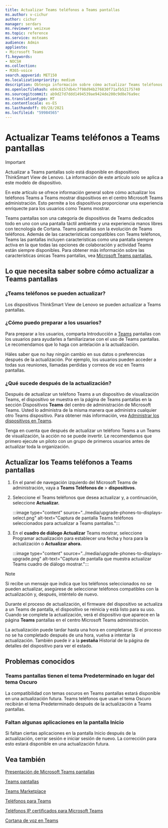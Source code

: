 ```yaml
---
title: Actualizar Teams teléfonos a Teams pantallas
ms.author: v-cichur
author: cichur
manager: serdars
ms.reviewer: weizxue
ms.topic: reference
ms.service: msteams
audience: Admin
appliesto:
- Microsoft Teams
f1.keywords:
- NOCSH
ms.collection:
- M365-voice
search.appverid: MET150
ms.localizationpriority: medium
description: Obtenga información sobre cómo actualizar Teams teléfonos a Teams pantallas en el centro Microsoft Teams administración.
ms.openlocfilehash: e84c6157db4c7f98d94b276830f71afb52175740
ms.sourcegitcommit: ab9d27d7ddd1494539ae9424de200c9d0e76a9ec
ms.translationtype: MT
ms.contentlocale: es-ES
ms.lasthandoff: 09/28/2021
ms.locfileid: "59984565"
---
```

# <a name="upgrade-teams-phones-to-teams-displays"></a>Actualizar Teams teléfonos a Teams pantallas

> [!IMPORTANT]
> Actualizar a Teams pantallas solo está disponible en dispositivos ThinkSmart View de Lenovo. La información de este artículo solo se aplica a este modelo de dispositivo.  

En este artículo se ofrece información general sobre cómo actualizar los teléfonos Teams a Teams mostrar dispositivos en el centro Microsoft Teams administración. Esto permite a los dispositivos proporcionar una experiencia enriquecte para los usuarios como Teams mostrar.

Teams pantallas son una categoría de dispositivos de Teams dedicados todo en uno con una pantalla táctil ambiente y una experiencia manos libres con tecnología de Cortana. Teams pantallas son la evolución de Teams teléfonos. Además de [](phones-for-teams.md#features-supported-by-teams-phones)las características compatibles con Teams teléfonos, Teams las pantallas incluyen características como una pantalla siempre activa en la que todas las opciones de colaboración y actividad Teams están siempre disponibles. Para obtener más información sobre las características únicas Teams pantallas, vea [Microsoft Teams pantallas.](teams-displays.md)

## <a name="what-you-need-to-know-about-upgrading-to-teams-displays"></a>Lo que necesita saber sobre cómo actualizar a Teams pantallas

### <a name="which-teams-phones-can-be-upgraded"></a>¿Teams teléfonos se pueden actualizar?

Los dispositivos ThinkSmart View de Lenovo se pueden actualizar a Teams pantallas.

### <a name="how-can-i-prepare-users"></a>¿Cómo puedo preparar a los usuarios?

Para preparar a los usuarios, comparta Introducción a [Teams](https://support.microsoft.com/office/get-started-with-teams-displays-ff299825-7f13-4528-96c2-1d3437e6d4e6) pantallas con los usuarios para ayudarles a familiarizarse con el uso de Teams pantallas. Le recomendamos que lo haga con antelación a la actualización.

Háles saber que no hay ningún cambio en sus datos o preferencias después de la actualización. Por ejemplo, los usuarios pueden acceder a todas sus reuniones, llamadas perdidas y correos de voz en Teams pantallas. 

### <a name="what-happens-after-the-upgrade"></a>¿Qué sucede después de la actualización?

Después de actualizar un teléfono Teams a un dispositivo de visualización Teams,  el dispositivo se muestra en la página de Teams pantallas en la sección Dispositivos **Teams** del centro de administración de Microsoft Teams. Usted lo administra de la misma manera que administra cualquier otro Teams dispositivo. Para obtener más información, vea [Administrar los dispositivos en Teams](device-management.md).

Tenga en cuenta que después de actualizar un teléfono Teams a un Teams de visualización, la acción no se puede invertir. Le recomendamos que primero ejecute un piloto con un grupo de primeros usuarios antes de actualizar toda la organización. 

## <a name="upgrade-your-teams-phones-to-teams-displays"></a>Actualizar los Teams teléfonos a Teams pantallas

1. En el panel de navegación izquierdo del Microsoft Teams de administración, vaya a **Teams Teléfonos de**  >  **dispositivos**.
2. Seleccione el Teams teléfonos que desea actualizar y, a continuación, seleccione **Actualizar.**

    :::image type="content" source="../media/upgrade-phones-to-displays-select.png" alt-text="Captura de pantalla Teams teléfonos seleccionados para actualizar a Teams pantallas.":::

3. En el **cuadro de diálogo Actualizar** Teams  mostrar, seleccione Programar actualización para establecer una fecha y hora para la actualización o **Actualizar ahora.**

    :::image type="content" source="../media/upgrade-phones-to-displays-upgrade.png" alt-text="Captura de pantalla que muestra actualizar Teams cuadro de diálogo mostrar.":::

> [!NOTE]
> Si recibe un mensaje que indica que los teléfonos seleccionados no [](#which-teams-phones-can-be-upgraded)se pueden actualizar, asegúrese de seleccionar teléfonos compatibles con la actualización y, después, inténtelo de nuevo.

Durante el proceso de actualización, el firmware del dispositivo se actualiza a un Teams de pantalla, el dispositivo se reinicia y está listo para su uso. Cuando se complete la actualización, verá el dispositivo que aparece en la página **Teams** pantallas en el centro Microsoft Teams administración.

La actualización puede tardar hasta una hora en completarse. Si el proceso no se ha completado después de una hora, vuelva a intentar la actualización. También puede ir a la **pestaña** Historial de la página de detalles del dispositivo para ver el estado.

## <a name="known-issues"></a>Problemas conocidos

### <a name="teams-displays-have-the-default-theme-instead-of-the-dark-theme"></a>Teams pantallas tienen el tema Predeterminado en lugar del tema Oscuro

La compatibilidad con temas oscuros en Teams pantallas estará disponible en una actualización futura. Teams teléfonos que usan el tema Oscuro recibirán el tema Predeterminado después de la actualización a Teams pantallas.

### <a name="some-apps-are-missing-from-the-home-screen"></a>Faltan algunas aplicaciones en la pantalla Inicio

Si faltan ciertas aplicaciones en la pantalla Inicio después de la actualización, cerrar sesión e iniciar sesión de nuevo. La corrección para esto estará disponible en una actualización futura.

## <a name="see-also"></a>Vea también

[Presentación de Microsoft Teams pantallas](https://techcommunity.microsoft.com/t5/microsoft-teams-blog/introducing-microsoft-teams-displays/ba-p/1505437)

[Teams pantallas](teams-displays.md)

[Teams Marketplace](https://office.com/teamsdevices)

[Teléfonos para Teams](phones-for-teams.md)

[Teléfonos IP certificados para Microsoft Teams](teams-ip-phones.md)

[Cortana de voz en Teams](../cortana-in-teams.md)